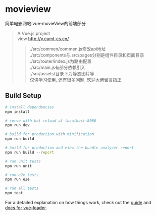 # movieview
简单电影网站:vue-movieView的前端部分
> A Vue.js project  
>view http://v.cumt-cs.cn/  
>>./src/commen/commen.js修改api地址  
>>./src/components与.src/pages分别是组件目录和页面目录  
>>./src/router/index.js为路由配置  
>>./src/main.js有部分依赖引入  
>>./src/assets/目录下为静态图片等  
仅供学习使用, 还有很多问题, 欢迎大佬留言指正

## Build Setup

``` bash
# install dependencies
npm install

# serve with hot reload at localhost:8080
npm run dev

# build for production with minification
npm run build

# build for production and view the bundle analyzer report
npm run build --report

# run unit tests
npm run unit

# run e2e tests
npm run e2e

# run all tests
npm test
```

For a detailed explanation on how things work, check out the [guide](http://vuejs-templates.github.io/webpack/) and [docs for vue-loader](http://vuejs.github.io/vue-loader).
